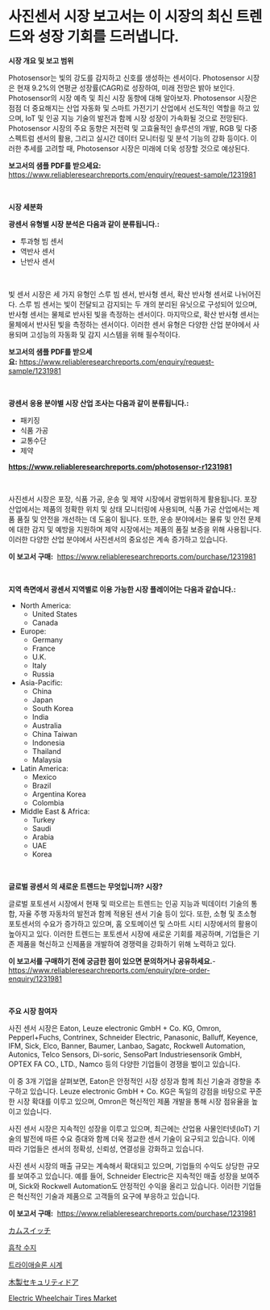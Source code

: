 <p><h1>사진센서 시장 보고서는 이 시장의 최신 트렌드와 성장 기회를 드러냅니다.</h1></p><p><strong>시장 개요 및 보고 범위</strong></p>
<p><p>Photosensor는 빛의 강도를 감지하고 신호를 생성하는 센서이다. Photosensor 시장은 현재 9.2%의 연평균 성장률(CAGR)로 성장하여, 미래 전망은 밝아 보인다. Photosensor의 시장 예측 및 최신 시장 동향에 대해 알아보자. Photosensor 시장은 점점 더 중요해지는 산업 자동화 및 스마트 가전기기 산업에서 선도적인 역할을 하고 있으며, IoT 및 인공 지능 기술의 발전과 함께 시장 성장이 가속화될 것으로 전망된다. Photosensor 시장의 주요 동향은 저전력 및 고효율적인 솔루션의 개발, RGB 및 다중 스펙트럼 센서의 활용, 그리고 실시간 데이터 모니터링 및 분석 기능의 강화 등이다. 이러한 추세를 고려할 때, Photosensor 시장은 미래에 더욱 성장할 것으로 예상된다.</p></p>
<p><strong>보고서의 샘플 PDF를 받으세요:</strong> <a href="https://www.reliableresearchreports.com/enquiry/request-sample/1231981">https://www.reliableresearchreports.com/enquiry/request-sample/1231981</a></p>
<p>&nbsp;</p>
<p><strong>시장 세분화</strong></p>
<p><strong>광센서 유형별 시장 분석은 다음과 같이 분류됩니다.:</strong></p>
<p><ul><li>투과형 빔 센서</li><li>역반사 센서</li><li>난반사 센서</li></ul></p>
<p>&nbsp;</p>
<p><p>빛 센서 시장은 세 가지 유형인 스루 빔 센서, 반사형 센서, 확산 반사형 센서로 나뉘어진다. 스루 빔 센서는 빛이 전달되고 감지되는 두 개의 분리된 유닛으로 구성되어 있으며, 반사형 센서는 물체로 반사된 빛을 측정하는 센서이다. 마지막으로, 확산 반사형 센서는 물체에서 반사된 빛을 측정하는 센서이다. 이러한 센서 유형은 다양한 산업 분야에서 사용되며 고성능의 자동화 및 감지 시스템을 위해 필수적이다.</p></p>
<p><strong>보고서의 샘플 PDF를 받으세요:</strong>&nbsp;<a href="https://www.reliableresearchreports.com/enquiry/request-sample/1231981">https://www.reliableresearchreports.com/enquiry/request-sample/1231981</a></p>
<p>&nbsp;</p>
<p><strong> 광센서 응용 분야별 시장 산업 조사는 다음과 같이 분류됩니다.:</strong></p>
<p><ul><li>패키징</li><li>식품 가공</li><li>교통수단</li><li>제약</li></ul></p>
<p><strong><a href="https://www.reliableresearchreports.com/photosensor-r1231981">https://www.reliableresearchreports.com/photosensor-r1231981</a></strong></p>
<p>&nbsp;</p>
<p><p>사진센서 시장은 포장, 식품 가공, 운송 및 제약 시장에서 광범위하게 활용됩니다. 포장 산업에서는 제품의 정확한 위치 및 상태 모니터링에 사용되며, 식품 가공 산업에서는 제품 품질 및 안전을 개선하는 데 도움이 됩니다. 또한, 운송 분야에서는 물류 및 안전 문제에 대한 감지 및 예방을 지원하며 제약 시장에서는 제품의 품질 보증을 위해 사용됩니다. 이러한 다양한 산업 분야에서 사진센서의 중요성은 계속 증가하고 있습니다.</p></p>
<p><strong>이 보고서 구매:</strong>&nbsp; <a href="https://www.reliableresearchreports.com/purchase/1231981">https://www.reliableresearchreports.com/purchase/1231981</a></p>
<p>&nbsp;</p>
<p><strong>지역 측면에서 광센서 지역별로 이용 가능한 시장 플레이어는 다음과 같습니다.:</strong></p>
<p><ul>
    <li>
        North America:
        <ul>
            <li>United States</li>
            <li>Canada</li>
        </ul>
    </li>
    <li>
        Europe:
        <ul>
            <li>Germany</li>
            <li>France</li>
            <li>U.K.</li>
            <li>Italy</li>
            <li>Russia</li>
        </ul>
    </li>
    <li>
        Asia-Pacific:
        <ul>
            <li>China</li>
            <li>Japan</li>
            <li>South Korea</li>
            <li>India</li>
            <li>Australia</li>
            <li>China Taiwan</li>
            <li>Indonesia</li>
            <li>Thailand</li>
            <li>Malaysia</li>
        </ul>
    </li>
    <li>
        Latin America:
        <ul>
            <li>Mexico</li>
            <li>Brazil</li>
            <li>Argentina Korea</li>
            <li>Colombia</li>
        </ul>
    </li>
    <li>
        Middle East & Africa:
        <ul>
            <li>Turkey</li>
            <li>Saudi</li>
            <li>Arabia</li>
            <li>UAE</li>
            <li>Korea</li>
        </ul>
    </li>
    </ul></p>
<p>&nbsp;</p>
<p><strong>글로벌 광센서 의 새로운 트렌드는 무엇입니까? 시장?</strong></p>
<p><p>글로벌 포토센서 시장에서 현재 및 떠오르는 트렌드는 인공 지능과 빅데이터 기술의 통합, 자율 주행 자동차의 발전과 함께 적용된 센서 기술 등이 있다. 또한, 소형 및 초소형 포토센서의 수요가 증가하고 있으며, 홈 오토메이션 및 스마트 시티 시장에서의 활용이 높아지고 있다. 이러한 트렌드는 포토센서 시장에 새로운 기회를 제공하며, 기업들은 기존 제품을 혁신하고 신제품을 개발하여 경쟁력을 강화하기 위해 노력하고 있다.</p></p>
<p><strong>이 보고서를 구매하기 전에 궁금한 점이 있으면 문의하거나 공유하세요.</strong>- <a href="https://www.reliableresearchreports.com/enquiry/pre-order-enquiry/1231981">https://www.reliableresearchreports.com/enquiry/pre-order-enquiry/1231981</a></p>
<p>&nbsp;</p>
<p><strong>주요 시장 참여자</strong></p>
<p><p>사진 센서 시장은 Eaton, Leuze electronic GmbH + Co. KG, Omron, Pepperl+Fuchs, Contrinex, Schneider Electric, Panasonic, Balluff, Keyence, IFM, Sick, Elco, Banner, Baumer, Lanbao, Sagatc, Rockwell Automation, Autonics, Telco Sensors, Di-soric, SensoPart Industriesensorik GmbH, OPTEX FA CO., LTD., Namco 등의 다양한 기업들이 경쟁을 벌이고 있습니다. </p><p>이 중 3개 기업을 살펴보면, Eaton은 안정적인 시장 성장과 함께 최신 기술과 경향을 추구하고 있습니다. Leuze electronic GmbH + Co. KG은 독일의 강점을 바탕으로 꾸준한 시장 확대를 이루고 있으며, Omron은 혁신적인 제품 개발을 통해 시장 점유율을 높이고 있습니다. </p><p>사진 센서 시장은 지속적인 성장을 이루고 있으며, 최근에는 산업용 사물인터넷(IoT) 기술의 발전에 따른 수요 증대와 함께 더욱 정교한 센서 기술이 요구되고 있습니다. 이에 따라 기업들은 센서의 정확성, 신뢰성, 연결성을 강화하고 있습니다. </p><p>사진 센서 시장의 매출 규모는 계속해서 확대되고 있으며, 기업들의 수익도 상당한 규모를 보여주고 있습니다. 예를 들어, Schneider Electric은 지속적인 매출 성장을 보여주며, Sick와 Rockwell Automation도 안정적인 수익을 올리고 있습니다. 이러한 기업들은 혁신적인 기술과 제품으로 고객들의 요구에 부응하고 있습니다.</p></p>
<p><strong>이 보고서 구매:</strong>&nbsp;&nbsp;<a href="https://www.reliableresearchreports.com/purchase/1231981">https://www.reliableresearchreports.com/purchase/1231981</a></p>
<p><p><a href="https://medium.com/@freedayundt2023/%E3%82%AB%E3%83%A0%E3%82%B9%E3%82%A4%E3%83%83%E3%83%81%E5%B8%82%E5%A0%B4%E3%83%AC%E3%83%9D%E3%83%BC%E3%83%88%E3%81%AF-%E3%81%93%E3%81%AE%E5%B8%82%E5%A0%B4%E3%81%AE%E6%9C%80%E6%96%B0%E3%81%AE%E3%83%88%E3%83%AC%E3%83%B3%E3%83%89%E3%81%A8%E6%88%90%E9%95%B7%E6%A9%9F%E4%BC%9A%E3%82%92%E6%98%8E%E3%82%89%E3%81%8B%E3%81%AB%E3%81%97%E3%81%A6%E3%81%84%E3%81%BE%E3%81%99-9b20b995fe18">カムスイッチ</a></p><p><a href="https://github.com/vsn7qpua81q/Market-Research-Report-List-1/blob/main/594992322263.md">흡착 수지</a></p><p><a href="https://medium.com/@bobbyreitenberg879562023/%ED%8A%B8%EB%9D%BC%EC%9D%B4%EC%95%A0%EC%8A%AC%EB%A1%A0-%EC%8B%9C%EA%B3%84-%EC%8B%9C%EC%9E%A5-%EC%A7%80%ED%91%9C-%ED%95%B4%EB%8F%85-%EC%8B%9C%EC%9E%A5-%EC%A0%90%EC%9C%A0%EC%9C%A8-%ED%8A%B8%EB%A0%8C%EB%93%9C-%EB%B0%8F-%EC%84%B1%EC%9E%A5-%ED%8C%A8%ED%84%B4-64b5bba99d8a">트라이애슬론 시계</a></p><p><a href="https://github.com/ReyesKohler20231/Market-Research-Report-List-1/blob/main/710993924312.md">木製セキュリティドア</a></p><p><a href="https://github.com/jhcraigie/Market-Research-Report-List-2/blob/main/electric-wheelchair-tires-market.md">Electric Wheelchair Tires Market</a></p></p>